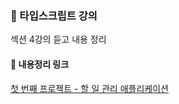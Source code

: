 ### 📘 타입스크립트 강의
섹션 4강의 듣고 내용 정리
#### 🔗 내용정리 링크
[첫 번째 프로젝트 - 할 일 관리 애플리케이션](https://velog.io/@fromzoo/%EC%B2%AB-%EB%B2%88%EC%A7%B8-%ED%94%84%EB%A1%9C%EC%A0%9D%ED%8A%B8-%ED%95%A0-%EC%9D%BC-%EA%B4%80%EB%A6%AC-%EC%95%A0%ED%94%8C%EB%A6%AC%EC%BC%80%EC%9D%B4%EC%85%98)
